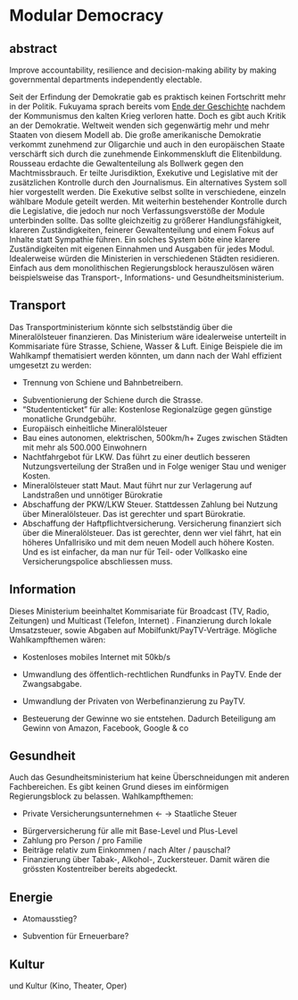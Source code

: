 # Modular Democracy

## abstract
Improve accountability, resilience and decision-making ability by making governmental departments independently electable.



Seit der Erfindung der Demokratie gab es praktisch keinen Fortschritt mehr in der Politik. Fukuyama sprach bereits vom  [Ende der Geschichte](www.fukuyama.com)  nachdem der Kommunismus den kalten Krieg verloren hatte. Doch es gibt auch Kritik an der Demokratie. Weltweit wenden sich gegenwärtig mehr und mehr Staaten von diesem Modell ab. Die große amerikanische Demokratie verkommt zunehmend zur Oligarchie und auch in den europäischen Staate verschärft sich durch die zunehmende Einkommenskluft die Elitenbildung.
Rousseau erdachte die Gewaltenteilung als Bollwerk gegen den Machtmissbrauch. Er teilte Jurisdiktion, Exekutive und Legislative mit der zusätzlichen Kontrolle durch den Journalismus.
Ein alternatives System soll hier vorgestellt werden. Die Exekutive selbst sollte in verschiedene, einzeln wählbare Module geteilt werden. Mit weiterhin bestehender Kontrolle durch die Legislative, die jedoch nur noch Verfassungsverstöße der Module unterbinden sollte. 
Das sollte gleichzeitig zu größerer Handlungsfähigkeit, klareren Zuständigkeiten, feinerer Gewaltenteilung und einem Fokus auf Inhalte statt Sympathie führen.
Ein solches System böte eine klarere Zuständigkeiten mit eigenen Einnahmen und Ausgaben für jedes Modul. Idealerweise würden die Ministerien in verschiedenen Städten residieren.
Einfach aus dem monolithischen Regierungsblock herauszulösen wären beispielsweise das Transport-, Informations- und Gesundheitsministerium.

## Transport
Das Transportministerium könnte sich selbstständig über die Mineralölsteuer finanzieren.  Das Ministerium wäre idealerweise unterteilt in Kommisariate füre Strasse, Schiene, Wasser & Luft. Einige Beispiele die im Wahlkampf thematisiert werden könnten, um dann nach der Wahl effizient umgesetzt zu werden: 
- Trennung von Schiene und Bahnbetreibern. 
* Subventionierung der Schiene durch die Strasse. 
* “Studententicket” für alle: Kostenlose Regionalzüge gegen günstige monatliche Grundgebühr.
* Europäisch einheitliche Mineralölsteuer
* Bau eines autonomen, elektrischen, 500km/h+ Zuges zwischen Städten mit mehr als 500.000 Einwohnern
* Nachtfahrgebot für LKW. Das führt zu einer deutlich besseren Nutzungsverteilung der Straßen und in Folge weniger Stau und weniger Kosten.
* Mineralölsteuer statt Maut. Maut führt nur zur Verlagerung auf Landstraßen und unnötiger Bürokratie
* Abschaffung der PKW/LKW Steuer. Stattdessen Zahlung bei Nutzung über Mineralölsteuer. Das ist gerechter und spart Bürokratie.
* Abschaffung der Haftpflichtversicherung. Versicherung finanziert sich über die Mineralölsteuer. Das ist gerechter, denn wer viel fährt, hat ein höheres Unfallrisiko und mit dem neuen Modell auch höhere Kosten. Und es ist einfacher, da man nur für Teil- oder Vollkasko eine Versicherungspolice abschliessen muss.

## Information
Dieses Ministerium beeinhaltet Kommisariate für Broadcast (TV, Radio, Zeitungen) und Multicast (Telefon, Internet) . Finanzierung durch lokale Umsatzsteuer, sowie Abgaben auf Mobilfunkt/PayTV-Verträge. Mögliche Wahlkampfthemen wären:
- Kostenloses mobiles Internet mit 50kb/s
* Umwandlung des öffentlich-rechtlichen Rundfunks in PayTV. Ende der Zwangsabgabe.
- Umwandlung der Privaten von Werbefinanzierung zu PayTV.
* Besteuerung der Gewinne wo sie entstehen. Dadurch Beteiligung am Gewinn von Amazon, Facebook, Google & co

## Gesundheit
Auch das Gesundheitsministerium hat keine Überschneidungen mit anderen Fachbereichen. Es gibt keinen Grund dieses im einförmigen Regierungsblock zu belassen. Wahlkampfthemen:
- Private Versicherungsunternehmen <- -> Staatliche Steuer
* Bürgerversicherung für alle mit Base-Level und Plus-Level
* Zahlung pro Person / pro Familie
* Beiträge relativ zum Einkommen / nach Alter / pauschal?
* Finanzierung über Tabak-, Alkohol-, Zuckersteuer. Damit wären die grössten Kostentreiber bereits abgedeckt.

## Energie
- Atomausstieg?
* Subvention für Erneuerbare?

## Kultur
und Kultur (Kino, Theater, Oper)